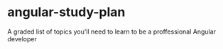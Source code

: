 # angular-study-plan
A graded list of topics you'll need to learn to be a proffessional Angular developer
